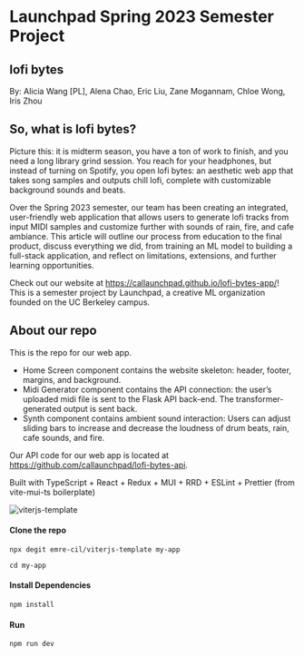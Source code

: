 # Launchpad Spring 2023 Semester Project
## lofi bytes

By: Alicia Wang [PL], Alena Chao, Eric Liu, Zane Mogannam, Chloe Wong, Iris Zhou

## So, what is lofi bytes?
Picture this: it is midterm season, you have a ton of work to finish, and you need a long library grind session. You reach for your headphones, but instead of turning on Spotify, you open lofi bytes: an aesthetic web app that takes song samples and outputs chill lofi, complete with customizable background sounds and beats.

Over the Spring 2023 semester, our team has been creating an integrated, user-friendly web application that allows users to generate lofi tracks from input MIDI samples and customize further with sounds of rain, fire, and cafe ambiance. This article will outline our process from education to the final product, discuss everything we did, from training an ML model to building a full-stack application, and reflect on limitations, extensions, and further learning opportunities.

Check out our website at https://callaunchpad.github.io/lofi-bytes-app/! This is a semester project by Launchpad, a creative ML organization founded on the UC Berkeley campus.

## About our repo

This is the repo for our web app. 

- Home Screen component contains the website skeleton: header, footer, margins, and background.
- Midi Generator component contains the API connection: the user’s uploaded midi file is sent to the Flask API back-end. The transformer-generated output is sent back.
- Synth component contains ambient sound interaction: Users can adjust sliding bars to increase and decrease the loudness of drum beats, rain, cafe sounds, and fire.

Our API code for our web app is located at https://github.com/callaunchpad/lofi-bytes-api.

Built with TypeScript + React + Redux + MUI + RRD + ESLint + Prettier (from vite-mui-ts boilerplate)

![viterjs-template](https://iili.io/yYpGaV.md.png)

#### Clone the repo

```
npx degit emre-cil/viterjs-template my-app
```

```
cd my-app
```

#### Install Dependencies

```
npm install
```

#### Run

```
npm run dev
```

